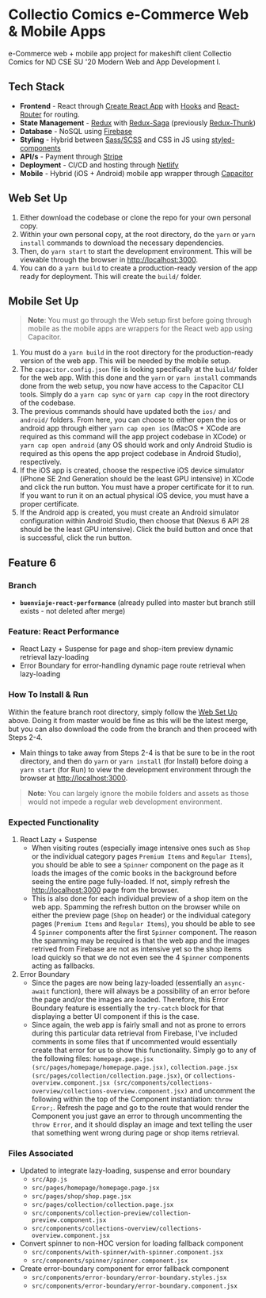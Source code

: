 # Collectio Comics e-Commerce Web & Mobile Apps

e-Commerce web + mobile app project for makeshift client Collectio Comics for ND CSE SU '20 Modern Web and App Development I.

## Tech Stack

* __Frontend__ - React through [Create React App](https://github.com/facebook/create-react-app) with [Hooks](https://reactjs.org/docs/hooks-intro.html) and [React-Router](https://reactrouter.com/web/guides/quick-start) for routing.  
* __State Management__ - [Redux](https://redux.js.org/introduction/getting-started) with [Redux-Saga](https://redux-saga.js.org/docs/introduction/BeginnerTutorial.html) (previously [Redux-Thunk](https://github.com/reduxjs/redux-thunk))  
* __Database__ - NoSQL using [Firebase](https://firebase.google.com/)  
* __Styling__ - Hybrid between [Sass/SCSS](https://sass-lang.com/documentation) and CSS in JS using [styled-components](https://styled-components.com/docs)  
* __API/s__ - Payment through [Stripe](https://stripe.com/docs/api)  
* __Deployment__ - CI/CD and hosting through [Netlify](https://www.netlify.com/)  
* __Mobile__ - Hybrid (iOS + Android) mobile app wrapper through [Capacitor](https://capacitorjs.com/docs/getting-started)  

## Web Set Up

1. Either download the codebase or clone the repo for your own personal copy.
2. Within your own personal copy, at the root directory, do the `yarn` or `yarn install` commands to download the necessary dependencies.
3. Then, do `yarn start` to start the development environment. This will be viewable through the browser in [http://localhost:3000](http://localhost:3000).
4. You can do a `yarn build` to create a production-ready version of the app ready for deployment. This will create the `build/` folder.

## Mobile Set Up

> __Note__: You must go through the Web setup first before going through mobile as the mobile apps are wrappers for the React web app using Capacitor.

1. You must do a `yarn build` in the root directory for the production-ready version of the web app. This will be needed by the mobile setup.
2. The `capacitor.config.json` file is looking specifically at the `build/` folder for the web app. With this done and the `yarn` or `yarn install` commands done from the web setup, you now have access to the Capacitor CLI tools. Simply do a `yarn cap sync` or `yarn cap copy` in the root directory of the codebase.
3. The previous commands should have updated both the `ios/` and `android/` folders. From here, you can choose to either open the ios or android app through either `yarn cap open ios` (MacOS + XCode are required as this command will the app project codebase in XCode) or `yarn cap open android` (any OS should work and only Android Studio is required as this opens the app project codebase in Android Studio), respectively.
4. If the iOS app is created, choose the respective iOS device simulator (iPhone SE 2nd Generation should be the least GPU intensive) in XCode and click the run button. You must have a proper certificate for it to run. If you want to run it on an actual physical iOS device, you must have a proper certificate.
5. If the Android app is created, you must create an Android simulator configuration within Android Studio, then choose that (Nexus 6 API 28 should be the least GPU intensive). Click the build button and once that is successful, click the run button.

## Feature 6

### Branch
* __`buenviaje-react-performance`__ (already pulled into master but branch still exists - not deleted after merge)

### Feature: React Performance
* React Lazy + Suspense for page and shop-item preview dynamic retrieval lazy-loading
* Error Boundary for error-handling dynamic page route retrieval when lazy-loading

### How To Install & Run
Within the feature branch root directory, simply follow the [Web Set Up](#web-set-up) above. Doing it from master would be fine as this will be the latest merge, but you can also download the code from the branch and then proceed with Steps 2-4.
* Main things to take away from Steps 2-4 is that be sure to be in the root directory, and then do `yarn` or `yarn install` (for Install) before doing a `yarn start` (for Run) to view the development environment through the browser at [http://localhost:3000](http://localhost:3000).
> __Note__: You can largely ignore the mobile folders and assets as those would not impede a regular web development environment.

### Expected Functionality
1. React Lazy + Suspense  
   * When visiting routes (especially image intensive ones such as `Shop` or the individual category pages `Premium Items` and `Regular Items`), you should be able to see a `Spinner` component on the page as it loads the images of the comic books in the background before seeing the entire page fully-loaded. If not, simply refresh the [http://localhost:3000](http://localhost:3000) page from the browser.  
    *  This is also done for each individual preview of a shop item on the web app. Spamming the refresh button on the browser while on either the preview page (`Shop` on header) or the individual category pages (`Premium Items` and `Regular Items`), you should be able to see 4 `Spinner` components after the first `Spinner` component. The reason the spamming may be required is that the web app and the images retrived from Firebase are not as intensive yet so the shop items load quickly so that we do not even see the 4 `Spinner` components acting as fallbacks.
2. Error Boundary  
   * Since the pages are now being lazy-loaded (essentially an `async-await` function), there will always be a possibility of an error before the page and/or the images are loaded. Therefore, this Error Boundary feature is essentially the `try-catch` block for that displaying a better UI component if this is the case.
   * Since again, the web app is fairly small and not as prone to errors during this particular data retrieval from Firebase, I've included comments in some files that if uncommented would essentially create that error for us to show this functionality. Simply go to any of the following files: `homepage.page.jsx (src/pages/homepage/homepage.page.jsx)`, `collection.page.jsx (src/pages/collection/collection.page.jsx)`, or `collections-overview.component.jsx (src/components/collections-overview/collections-overview.component.jsx)` and uncomment the following within the top of the Component instantiation: `throw Error;`. Refresh the page and go to the route that would render the Component you just gave an error to through uncommenting the `throw Error`, and it should display an image and text telling the user that something went wrong during page or shop items retrieval.

### Files Associated
* Updated to integrate lazy-loading, suspense and error boundary
  * `src/App.js`
  * `src/pages/homepage/homepage.page.jsx`
  * `src/pages/shop/shop.page.jsx`
  * `src/pages/collection/collection.page.jsx`
  * `src/components/collection-preview/collection-preview.component.jsx`
  * `src/components/collections-overview/collections-overview.component.jsx`
* Convert spinner to non-HOC version for loading fallback component
  * `src/components/with-spinner/with-spinner.component.jsx`
  * `src/components/spinner/spinner.component.jsx`
* Create error-boundary component for error fallback component
  * `src/components/error-boundary/error-boundary.styles.jsx`
  * `src/components/error-boundary/error-boundary.component.jsx`
